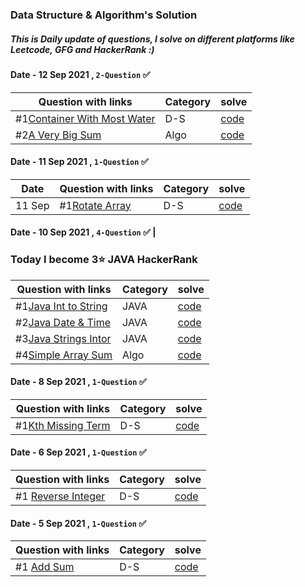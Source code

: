 ### Data Structure & Algorithm's Solution 
##### This is Daily update of questions, I solve on different platforms like Leetcode, GFG and HackerRank :)


#### Date - 12 Sep 2021 , ` 2-Question ` ✅
|           Question with links                                                                            | Category   |  solve                    
|----------------------------------------------------------------------------------------------------------| ---------- |----------------------------------------
| #1[Container With Most Water](https://leetcode.com/problems/container-with-most-water)                   |  D-S       |    [code](https://github.com/akhilsharmaa/Daily-Practice-QA/blob/5ed14c8ff74d3765e9e5955ea27e518646112d19/LeetCode/Container%20With%20Most%20Water/Solution.cpp)
| #2[A Very Big Sum](https://www.hackerrank.com/challenges/a-very-big-sum/problem)                         | Algo       |    [code](https://github.com/akhilsharmaa/Daily-Practice-QA/blob/master/HckrRank/A%20Very%20Big%20Sum/BigSum.cpp)


#### Date - 11 Sep 2021 , ` 1-Question ` ✅
| Date       |           Question with links                                                     | Category   | solve         
|------------|-----------------------------------------------------------------------------------| ---------- |----------------------
|11 Sep       | #1[Rotate Array](https://leetcode.com/problems/rotate-array/)                     |  D-S       |  [code](https://github.com/akhilsharmaa/Daily-Practice-QA/blob/master/LeetCode/Rotate%20Array/rotateArray.cpp)    


#### Date - 10 Sep 2021 , ` 4-Question ` ✅ |
### Today I become 3⭐ JAVA HackerRank
|           Question with links                                                             | Category   | solve         
|-------------------------------------------------------------------------------------------| ---------- |----------------------
| #1[Java Int to String](https://www.hackerrank.com/challenges/java-int-to-string/problem)  |  JAVA      |  [code](https://github.com/akhilsharmaa/Data-Structure-Algo-QA/blob/master/HackerRank%20Question/JavaIntToString.java)    
| #2[Java Date & Time](https://www.hackerrank.com/challenges/java-date-and-time/problem)       |  JAVA      |  [code](https://github.com/akhilsharmaa/Data-Structure-Algo-QA/blob/master/HackerRank%20Question/javaDateAndTime.java)        
| #3[Java Strings Intor](https://www.hackerrank.com/challenges/java-strings-introduction/)  |  JAVA      |  [code](https://github.com/akhilsharmaa/Data-Structure-Algo-QA/blob/master/HackerRank%20Question/Java%20String%20Intro/Solution.java)    
| #4[Simple Array Sum](https://www.hackerrank.com/challenges/simple-array-sum/) |  Algo |  [code](https://github.com/akhilsharmaa/Data-Structure-Algo-QA/blob/master/HackerRank%20Question/Simple%20Array%20Sum/Solution.java)    



#### Date - 8 Sep 2021 , ` 1-Question ` ✅
|           Question with links                                                     | Category   | solve         
|-----------------------------------------------------------------------------------| ---------- |----------------------
| #1[Kth Missing Term](https://leetcode.com/problems/kth-missing-positive-number/)  |  D-S      |  [code](https://github.com/akhilsharmaa/Data-Structure-Algo-QA/edit/master/LeetCode/Kth%20Missing%20Term/kthMissingTerm.cpp)    



#### Date - 6 Sep 2021 , ` 1-Question ` ✅
|           Question with links                                                     | Category   | solve         
|-----------------------------------------------------------------------------------| ---------- |----------------------
|          #1 [Reverse Integer](https://leetcode.com/problems/reverse-integer/)     |  D-S       |  [code](https://github.com/akhilsharmaa/Data-Structure-Algo-QA/blob/master/LeetCode/Reverse%20Integer/reverse_%5Dinteger.cpp)     




#### Date - 5 Sep 2021 , ` 1-Question ` ✅
|           Question with links                                                     |  Category      | solve         
|-----------------------------------------------------------------------------------|----------------|----------------------
|          #1 [Add Sum](https://leetcode.com/problems/two-sum/)                     |   D-S          | [code](https://github.com/akhilsharmaa/Data-Structure-Algo-Q-A/blob/master/LeetCode/Two%20Sum%20/two_sum.cpp)     





